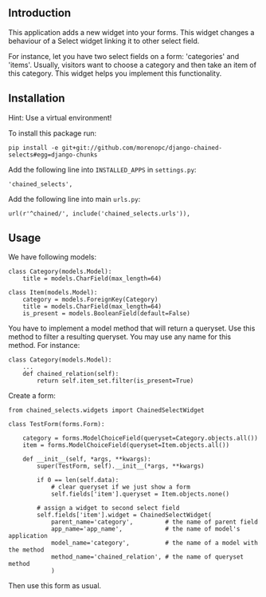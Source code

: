 Introduction
------------

This application adds a new widget into your forms. This widget changes
a behaviour of a Select widget linking it to other select field.

For instance, let you have two select fields on a form: 'categories' and
'items'. Usually, visitors want to choose a category and then take an item
of this category. This widget helps you implement this functionality.

Installation
------------

Hint: Use a virtual environment!

To install this package run:

    pip install -e git+git://github.com/morenopc/django-chained-selects#egg=django-chunks

Add the following line into ``INSTALLED_APPS`` in ``settings.py``:

    'chained_selects',

Add the following line into main ``urls.py``:

    url(r'^chained/', include('chained_selects.urls')),

Usage
-----

We have following models:

    class Category(models.Model):
        title = models.CharField(max_length=64)

    class Item(models.Model):
        category = models.ForeignKey(Category)
        title = models.CharField(max_length=64)
        is_present = models.BooleanField(default=False)

You have to implement a model method that will return a queryset. Use this
method to filter a resulting queryset. You may use any name for this
method. For instance:

    class Category(models.Model):
        ...
        def chained_relation(self):
            return self.item_set.filter(is_present=True)

Create a form:

    from chained_selects.widgets import ChainedSelectWidget

    class TestForm(forms.Form):

        category = forms.ModelChoiceField(queryset=Category.objects.all())
        item = forms.ModelChoiceField(queryset=Item.objects.all())

        def __init__(self, *args, **kwargs):
            super(TestForm, self).__init__(*args, **kwargs)

            if 0 == len(self.data):
                # clear queryset if we just show a form
                self.fields['item'].queryset = Item.objects.none()

            # assign a widget to second select field
            self.fields['item'].widget = ChainedSelectWidget(
                parent_name='category',         # the name of parent field
                app_name='app_name',            # the name of model's application
                model_name='category',          # the name of a model with the method
                method_name='chained_relation', # the name of queryset method
                )

Then use this form as usual.
